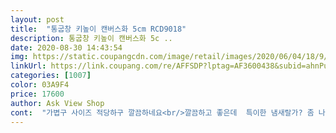 ```yaml
---
layout: post 
title:  "통굽창 키높이 캔버스화 5cm RCD9018" 
description: 통굽창 키높이 캔버스화 5c ..
date: 2020-08-30 14:43:54 
img: https://static.coupangcdn.com/image/retail/images/2020/06/04/18/9/c603d015-ebde-404c-863f-5acf270ca721.jpg 
linkUrl: https://link.coupang.com/re/AFFSDP?lptag=AF3600438&subid=ahnPublicAsk&pageKey=1675868727&itemId=2855172171&vendorItemId=70844480159&traceid=V0-113-a06bfc958252e2cb 
categories: [1007] 
color: 03A9F4 
price: 17600 
author: Ask View Shop 
cont:  "가볍구 사이즈 적당하구 깔끔하네요<br/>깔끔하고 좋은데  특이한 냄새랄가? 좀 나고 고무창이라서 살짝 무게감 빼고는 괜찮아요 가성비도 좋아요<br/>" 
---
```

